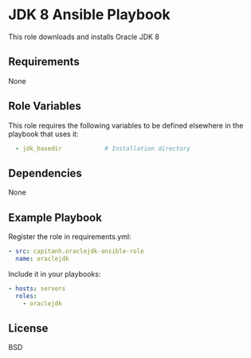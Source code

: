 JDK 8 Ansible Playbook
=========

This role downloads and installs Oracle JDK 8

Requirements
------------

None

Role Variables
--------------

This role requires the following variables to be defined elsewhere in the playbook that uses it:
```yaml
  - jdk_basedir            # Installation directory
```

Dependencies
------------

None

Example Playbook
----------------

Register the role in requirements.yml:
```yaml
- src: capitanh.oraclejdk-ansible-role
  name: oraclejdk
```
Include it in your playbooks:
```yaml
- hosts: servers
  roles:
    - oraclejdk
```


License
-------

BSD

